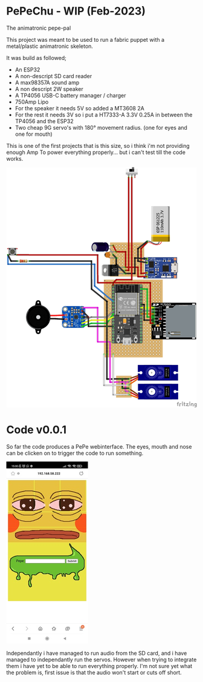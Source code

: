 # PePeChu - WIP (Feb-2023)
The animatronic pepe-pal

This project was meant to be used to run a fabric puppet with a metal/plastic
animatronic skeleton. 

It was build as followed;
  - An ESP32
  - A non-descript SD card reader
  - A max98357A sound amp
  - A non descript 2W speaker
  - A TP4056 USB-C battery manager / charger
  - 750Amp Lipo
  - For the speaker it needs 5V so added a MT3608 2A
  - For the rest it needs 3V so i put a HT7333-A 3.3V 0.25A in between the 
      TP4056 and the ESP32
  - Two cheap 9G servo's with 180° movement radius. (one for eyes and one for mouth)
  
This is one of the first projects that is this size, so i think i'm not providing enough Amp 
To power everything properly... but i can't test till the code works.

![alt text](https://github.com/IamIamI/PePeChu/blob/main/Robo_pepev2_bb.jpg?raw=true)

# Code v0.0.1
So far the code produces a PePe webinterface. The eyes, mouth and nose can be clicken on to trigger
the code to run something. 

![alt text](https://github.com/IamIamI/PePeChu/blob/main/PePeChu_interface.jpg?raw=true)

Independantly i have managed to run audio from the SD card, and i have managed to independantly run 
the servos. However when trying to integrate them i have yet to be able to run everything properly.
I'm not sure yet what the problem is, first issue is that the audio won't start or cuts off short.

